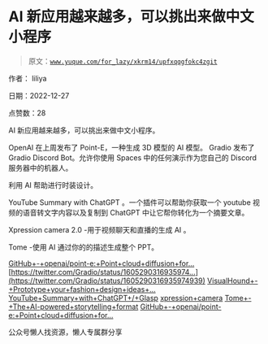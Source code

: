 # AI 新应用越来越多，可以挑出来做中文小程序

> 原文：[`www.yuque.com/for_lazy/xkrm14/upfxqqgfokc4zgit`](https://www.yuque.com/for_lazy/xkrm14/upfxqqgfokc4zgit)



作者： liliya



日期：2022-12-27



点赞数：28

<ne-card data-card-name="hr" data-card-type="block" id="VWa97" data-event-boundary="card">

AI 新应用越来越多，可以挑出来做中文小程序。



OpenAI 在上周发布了 Point-E，一种生成 3D 模型的 AI 模型。 Gradio 发布了 Gradio Discord Bot。允许你使用 Spaces 中的任何演示作为您自己的 Discord 服务器中的机器人。



利用 AI 帮助进行时装设计。



YouTube Summary with ChatGPT 。一个插件可以帮助你获取一个 youtube 视频的语音转文字内容以及复制到 ChatGPT 中让它帮你转化为一个摘要文章。



Xpression camera 2.0 -用于视频聊天和直播的生成 AI 。



Tome -使用 AI 通过你的的描述生成整个 PPT。



[GitHub+-+openai/point-e:+Point+cloud+diffusion+for...](https://github.com/openai/point-e) [https://twitter.com/Gradio/status/1605290316935974...](https://twitter.com/Gradio/status/1605290316935974939) [VisualHound+-+Prototype+your+fashion+design+ideas+...](https://visualhound.com/) [YouTube+Summary+with+ChatGPT+/+Glasp](https://glasp.co/youtube-summary) [xpression+camera](https://xpressioncamera.com/) [Tome+-+The+AI-powered+storytelling+format](https://beta.tome.app/) [GitHub+-+openai/point-e:+Point+cloud+diffusion+for...](https://github.com/openai/point-e)

<ne-card data-card-name="hr" data-card-type="block" id="ZWTWk" data-event-boundary="card">

公众号懒人找资源，懒人专属群分享

</ne-card></ne-card>